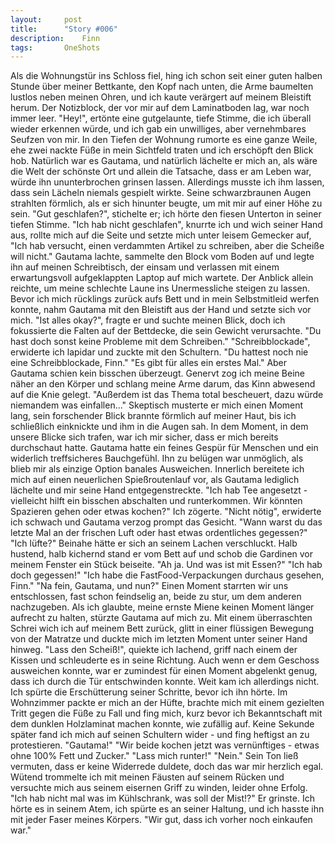 ```yaml
---
layout:		post
title:		"Story #006"
description:	Finn
tags:		OneShots
---
```


Als die Wohnungstür ins Schloss fiel, hing ich schon seit einer guten halben Stunde über meiner Bettkante, den Kopf nach unten, die Arme baumelten lustlos neben meinen Ohren, und ich kaute verärgert auf meinem Bleistift herum.
Der Notizblock, der vor mir auf dem Laminatboden lag, war noch immer leer.
"Hey!", ertönte eine gutgelaunte, tiefe Stimme, die ich überall wieder erkennen würde, und ich gab ein unwilliges, aber vernehmbares Seufzen von mir. In den Tiefen der Wohnung rumorte es eine ganze Weile, ehe zwei nackte Füße in mein Sichtfeld traten und ich erschöpft den Blick hob. 
Natürlich war es Gautama, und natürlich lächelte er mich an, als wäre die Welt der schönste Ort und allein die Tatsache, dass er am Leben war, würde ihn ununterbrochen grinsen lassen. Allerdings musste ich ihm lassen, dass sein Lächeln niemals gespielt wirkte. Seine schwarzbraunen Augen strahlten förmlich, als er sich hinunter beugte, um mit mir auf einer Höhe zu sein. "Gut geschlafen?", stichelte er; ich hörte den fiesen Unterton in seiner tiefen Stimme.
   "Ich hab nicht geschlafen", knurrte ich und wich seiner Hand aus, rollte mich auf die Seite und setzte mich unter leisem Gemecker auf, "Ich hab versucht, einen verdammten Artikel zu schreiben, aber die Scheiße will nicht."
Gautama lachte, sammelte den Block vom Boden auf und legte ihn auf meinen Schreibtisch, der einsam und verlassen mit einem erwartungsvoll aufgeklappten Laptop auf mich wartete. Der Anblick allein reichte, um meine schlechte Laune ins Unermessliche steigen zu lassen. Bevor ich mich rücklings zurück aufs Bett und in mein Selbstmitleid werfen konnte, nahm Gautama mit den Bleistift aus der Hand und setzte sich vor mich. 
   "Ist alles okay?", fragte er und suchte meinen Blick, doch ich fokussierte die Falten auf der Bettdecke, die sein Gewicht verursachte. "Du hast doch sonst keine Probleme mit dem Schreiben."
   "Schreibblockade", erwiderte ich lapidar und zuckte mit den Schultern.
     "Du hattest noch nie eine Schreibblockade, Finn."
"Es gibt für alles ein erstes Mal." Aber Gautama schien kein bisschen überzeugt. Genervt zog ich meine Beine näher an den Körper und schlang meine Arme darum, das Kinn abwesend auf die Knie gelegt. "Außerdem ist das Thema total bescheuert, dazu würde niemandem was einfallen..."
Skeptisch musterte er mich einen Moment lang, sein forschender Blick brannte förmlich auf meiner Haut, bis ich schließlich einknickte und ihm in die Augen sah. 
In dem Moment, in dem unsere Blicke sich trafen, war ich mir sicher, dass er mich bereits durchschaut hatte. Gautama hatte ein feines Gespür für Menschen und ein widerlich treffsicheres Bauchgefühl. Ihn zu belügen war unmöglich, als blieb mir als einzige Option banales Ausweichen. Innerlich bereitete ich mich auf einen neuerlichen Spießroutenlauf vor, als Gautama lediglich lächelte und mir seine Hand entgegenstreckte. 
"Ich hab Tee angesetzt - vielleicht hilft ein bisschen abschalten und runterkommen. Wir könnten Spazieren gehen oder etwas kochen?"
Ich zögerte. "Nicht nötig", erwiderte ich schwach und Gautama verzog prompt das Gesicht.
   "Wann warst du das letzte Mal an der frischen Luft oder hast etwas ordentliches gegessen?"
       "Ich lüfte?"
Beinahe hätte er sich an seinem Lachen verschluckt. Halb hustend, halb kichernd stand er vom Bett auf und schob die Gardinen vor meinem Fenster ein Stück beiseite. "Ah ja. Und was ist mit Essen?"
"Ich hab doch gegessen!"
    "Ich habe die FastFood-Verpackungen durchaus gesehen, Finn."
"Na fein, Gautama, und nun?"
Einen Moment starrten wir uns entschlossen, fast schon feindselig an, beide zu stur, um dem anderen nachzugeben. Als ich glaubte, meine ernste Miene keinen Moment länger aufrecht zu halten, stürzte Gautama auf mich zu. Mit einem überraschten Schrei wich ich auf meinem Bett zurück, glitt in einer flüssigen Bewegung von der Matratze und duckte mich im letzten Moment unter seiner Hand hinweg. "Lass den Scheiß!", quiekte ich lachend, griff nach einem der Kissen und schleuderte es in seine Richtung. Auch wenn er dem Geschoss ausweichen konnte, war er zumindest für einen Moment abgelenkt genug, dass ich durch die Tür entschwinden konnte. 
Weit kam ich allerdings nicht. Ich spürte die Erschütterung seiner Schritte, bevor ich ihn hörte. Im Wohnzimmer packte er mich an der Hüfte, brachte mich mit einem gezielten Tritt gegen die Füße zu Fall und fing mich, kurz bevor ich Bekanntschaft mit dem dunklen Holzlaminat machen konnte, wie zufällig auf. Keine Sekunde später fand ich mich auf seinen Schultern wider - und fing heftigst  an zu protestieren. 
"Gautama!"
    "Wir beide kochen jetzt was vernünftiges - etwas ohne 100% Fett und Zucker."
        "Lass mich runter!"
"Nein." Sein Ton ließ vermuten, dass er keine Widerrede duldete, doch das war mir herzlich egal. Wütend trommelte ich mit meinen Fäusten auf seinem Rücken und versuchte mich aus seinem eisernen Griff zu winden, leider ohne Erfolg.
"Ich hab nicht mal was im Kühlschrank, was soll der Mist!?"
   Er grinste. Ich hörte es in seinem Atem, ich spürte es an seiner Haltung, und ich hasste ihn mit jeder Faser meines Körpers. "Wir gut, dass ich vorher noch einkaufen war."